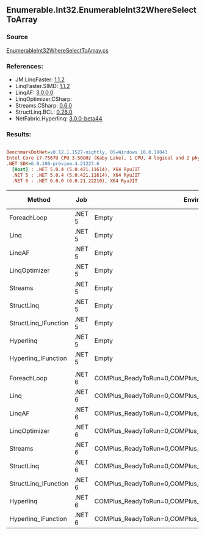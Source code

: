 ﻿## Enumerable.Int32.EnumerableInt32WhereSelectToArray

### Source
[EnumerableInt32WhereSelectToArray.cs](../LinqBenchmarks/Enumerable/Int32/EnumerableInt32WhereSelectToArray.cs)

### References:
- JM.LinqFaster: [1.1.2](https://www.nuget.org/packages/JM.LinqFaster/1.1.2)
- LinqFaster.SIMD: [1.1.2](https://www.nuget.org/packages/LinqFaster.SIMD/1.0.3)
- LinqAF: [3.0.0.0](https://www.nuget.org/packages/LinqAF/3.0.0.0)
- LinqOptimizer.CSharp: [](https://www.nuget.org/packages/LinqOptimizer.CSharp/)
- Streams.CSharp: [0.6.0](https://www.nuget.org/packages/Streams.CSharp/0.6.0)
- StructLinq.BCL: [0.26.0](https://www.nuget.org/packages/StructLinq/0.26.0)
- NetFabric.Hyperlinq: [3.0.0-beta44](https://www.nuget.org/packages/NetFabric.Hyperlinq/3.0.0-beta44)

### Results:
``` ini

BenchmarkDotNet=v0.12.1.1527-nightly, OS=Windows 10.0.19043
Intel Core i7-7567U CPU 3.50GHz (Kaby Lake), 1 CPU, 4 logical and 2 physical cores
.NET SDK=6.0.100-preview.4.21227.6
  [Host] : .NET 5.0.4 (5.0.421.11614), X64 RyuJIT
  .NET 5 : .NET 5.0.4 (5.0.421.11614), X64 RyuJIT
  .NET 6 : .NET 6.0.0 (6.0.21.22210), X64 RyuJIT


```
|               Method |    Job |                                                   EnvironmentVariables |  Runtime | Count |        Mean |       Error |      StdDev |      Median | Ratio | RatioSD |   Gen 0 | Gen 1 | Gen 2 | Allocated |
|--------------------- |------- |----------------------------------------------------------------------- |--------- |------ |------------:|------------:|------------:|------------:|------:|--------:|--------:|------:|------:|----------:|
|          ForeachLoop | .NET 5 |                                                                  Empty | .NET 5.0 |   100 |    832.2 ns |     8.71 ns |     7.27 ns |    829.8 ns |  1.00 |    0.00 |  0.7877 |     - |     - |   1,648 B |
|                 Linq | .NET 5 |                                                                  Empty | .NET 5.0 |   100 |  1,106.4 ns |    11.21 ns |     9.94 ns |  1,103.1 ns |  1.33 |    0.01 |  0.6256 |     - |     - |   1,312 B |
|               LinqAF | .NET 5 |                                                                  Empty | .NET 5.0 |   100 |  1,477.7 ns |     6.77 ns |     5.66 ns |  1,476.1 ns |  1.78 |    0.02 |  0.7725 |     - |     - |   1,616 B |
|        LinqOptimizer | .NET 5 |                                                                  Empty | .NET 5.0 |   100 | 61,502.1 ns | 1,748.99 ns | 5,156.93 ns | 58,205.3 ns | 83.20 |    2.00 | 15.5640 |     - |     - |  32,671 B |
|              Streams | .NET 5 |                                                                  Empty | .NET 5.0 |   100 |  1,903.3 ns |    15.00 ns |    14.03 ns |  1,901.4 ns |  2.29 |    0.02 |  1.0319 |     - |     - |   2,160 B |
|           StructLinq | .NET 5 |                                                                  Empty | .NET 5.0 |   100 |  1,117.2 ns |     3.24 ns |     2.87 ns |  1,117.3 ns |  1.34 |    0.01 |  0.2632 |     - |     - |     552 B |
| StructLinq_IFunction | .NET 5 |                                                                  Empty | .NET 5.0 |   100 |    847.7 ns |     4.21 ns |     3.52 ns |    847.1 ns |  1.02 |    0.01 |  0.2213 |     - |     - |     464 B |
|            Hyperlinq | .NET 5 |                                                                  Empty | .NET 5.0 |   100 |  1,195.7 ns |    17.27 ns |    15.31 ns |  1,200.1 ns |  1.44 |    0.03 |  0.2213 |     - |     - |     464 B |
|  Hyperlinq_IFunction | .NET 5 |                                                                  Empty | .NET 5.0 |   100 |    869.4 ns |     4.64 ns |     5.16 ns |    868.5 ns |  1.04 |    0.01 |  0.2213 |     - |     - |     464 B |
|                      |        |                                                                        |          |       |             |             |             |             |       |         |         |       |       |           |
|          ForeachLoop | .NET 6 | COMPlus_ReadyToRun=0,COMPlus_TC_QuickJitForLoops=1,COMPlus_TieredPGO=1 | .NET 6.0 |   100 |    557.5 ns |     3.54 ns |     3.14 ns |    558.0 ns |  1.00 |    0.00 |  0.7877 |     - |     - |   1,648 B |
|                 Linq | .NET 6 | COMPlus_ReadyToRun=0,COMPlus_TC_QuickJitForLoops=1,COMPlus_TieredPGO=1 | .NET 6.0 |   100 |    921.7 ns |    18.53 ns |    35.70 ns |    900.5 ns |  1.66 |    0.07 |  0.6266 |     - |     - |   1,312 B |
|               LinqAF | .NET 6 | COMPlus_ReadyToRun=0,COMPlus_TC_QuickJitForLoops=1,COMPlus_TieredPGO=1 | .NET 6.0 |   100 |  1,037.4 ns |     5.90 ns |     5.23 ns |  1,038.7 ns |  1.86 |    0.02 |  0.7725 |     - |     - |   1,616 B |
|        LinqOptimizer | .NET 6 | COMPlus_ReadyToRun=0,COMPlus_TC_QuickJitForLoops=1,COMPlus_TieredPGO=1 | .NET 6.0 |   100 | 50,568.1 ns |   713.34 ns |   595.67 ns | 50,301.2 ns | 90.68 |    1.11 | 15.3809 |     - |     - |  32,189 B |
|              Streams | .NET 6 | COMPlus_ReadyToRun=0,COMPlus_TC_QuickJitForLoops=1,COMPlus_TieredPGO=1 | .NET 6.0 |   100 |  1,667.0 ns |     7.61 ns |     6.75 ns |  1,667.6 ns |  2.99 |    0.02 |  1.0319 |     - |     - |   2,160 B |
|           StructLinq | .NET 6 | COMPlus_ReadyToRun=0,COMPlus_TC_QuickJitForLoops=1,COMPlus_TieredPGO=1 | .NET 6.0 |   100 |    909.9 ns |     3.67 ns |     3.25 ns |    908.8 ns |  1.63 |    0.01 |  0.2632 |     - |     - |     552 B |
| StructLinq_IFunction | .NET 6 | COMPlus_ReadyToRun=0,COMPlus_TC_QuickJitForLoops=1,COMPlus_TieredPGO=1 | .NET 6.0 |   100 |    642.9 ns |     4.34 ns |     3.85 ns |    643.2 ns |  1.15 |    0.01 |  0.2213 |     - |     - |     464 B |
|            Hyperlinq | .NET 6 | COMPlus_ReadyToRun=0,COMPlus_TC_QuickJitForLoops=1,COMPlus_TieredPGO=1 | .NET 6.0 |   100 |    964.8 ns |     5.81 ns |     4.85 ns |    963.3 ns |  1.73 |    0.01 |  0.2213 |     - |     - |     464 B |
|  Hyperlinq_IFunction | .NET 6 | COMPlus_ReadyToRun=0,COMPlus_TC_QuickJitForLoops=1,COMPlus_TieredPGO=1 | .NET 6.0 |   100 |    710.7 ns |     4.16 ns |     3.25 ns |    710.7 ns |  1.27 |    0.01 |  0.2213 |     - |     - |     464 B |
